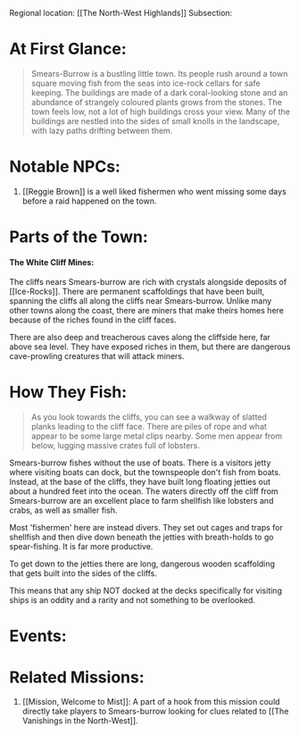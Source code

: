 Regional location: [[The North-West Highlands]] 
Subsection:
# At First Glance:
>Smears-Burrow is a bustling little town. Its people rush around a town square moving fish from the seas into ice-rock cellars for safe keeping. The buildings are made of a dark coral-looking stone and an abundance of strangely coloured plants grows from the stones. The town feels low, not a lot of high buildings cross your view. Many of the buildings are nestled into the sides of small knolls in the landscape, with lazy paths drifting between them.  
# Notable NPCs:
1. [[Reggie Brown]] is a well liked fishermen who went missing some days before a raid happened on the town.
# Parts of the Town:
#### The White Cliff Mines:
The cliffs nears Smears-burrow are rich with crystals alongside deposits of [[Ice-Rocks]]. There are permanent scaffoldings that have been built, spanning the cliffs all along the cliffs near Smears-burrow. Unlike many other towns along the coast, there are miners that make theirs homes here because of the riches found in the cliff faces. 

There are also deep and treacherous caves along the cliffside here, far above sea level. They have exposed riches in them, but there are dangerous cave-prowling creatures that will attack miners. 
# How They Fish:
> As you look towards the cliffs, you can see a walkway of slatted planks leading to the cliff face. There are piles of rope and what appear to be some large metal clips nearby. Some men appear from below, lugging massive crates full of lobsters.

Smears-burrow fishes without the use of boats. There is a visitors jetty where visiting boats can dock, but the townspeople don't fish from boats. Instead, at the base of the cliffs, they have built long floating jetties out about a hundred feet into the ocean. The waters directly off the cliff from Smears-burrow are an excellent place to farm shellfish like lobsters and crabs, as well as smaller fish.

Most 'fishermen' here are instead divers. They set out cages and traps for shellfish and then dive down beneath the jetties with breath-holds to go spear-fishing. It is far more productive.

To get down to the jetties there are long, dangerous wooden scaffolding that gets built into the sides of the cliffs. 

This means that any ship NOT docked at the decks specifically for visiting ships is an oddity and a rarity and not something to be overlooked. 

# Events:

# Related Missions:
1. [[Mission, Welcome to Mist]]: A part of a hook from this mission could directly take players to Smears-burrow looking for clues related to [[The Vanishings in the North-West]]. 